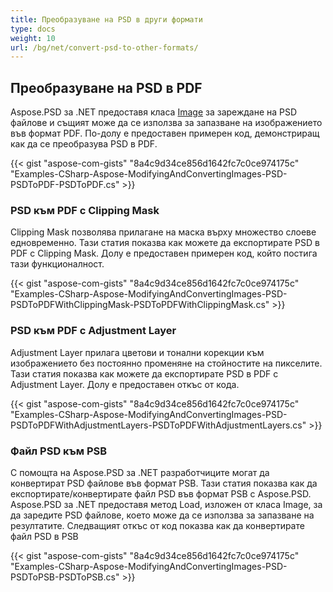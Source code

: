 ```yaml
---
title: Преобразуване на PSD в други формати
type: docs
weight: 10
url: /bg/net/convert-psd-to-other-formats/
---
```



## **Преобразуване на PSD в PDF**


Aspose.PSD за .NET предоставя класа [Image](https://reference.aspose.com/psd/net/aspose.psd/image) за зареждане на PSD файлове и същият може да се използва за запазване на изображението във формат PDF. По-долу е предоставен примерен код, демонстриращ как да се преобразува PSD в PDF.


{{< gist "aspose-com-gists" "8a4c9d34ce856d1642fc7c0ce974175c" "Examples-CSharp-Aspose-ModifyingAndConvertingImages-PSD-PSDToPDF-PSDToPDF.cs" >}}
### **PSD към PDF с Clipping Mask**


Clipping Mask позволява прилагане на маска върху множество слоеве едновременно. Тази статия показва как можете да експортирате PSD в PDF с Clipping Mask. Долу е предоставен примерен код, който постига тази функционалност.


{{< gist "aspose-com-gists" "8a4c9d34ce856d1642fc7c0ce974175c" "Examples-CSharp-Aspose-ModifyingAndConvertingImages-PSD-PSDToPDFWithClippingMask-PSDToPDFWithClippingMask.cs" >}}
### **PSD към PDF с Adjustment Layer**


Adjustment Layer прилага цветови и тонални корекции към изображението без постоянно променяне на стойностите на пикселите. Тази статия показва как можете да експортирате PSD в PDF с Adjustment Layer. Долу е предоставен откъс от кода.


{{< gist "aspose-com-gists" "8a4c9d34ce856d1642fc7c0ce974175c" "Examples-CSharp-Aspose-ModifyingAndConvertingImages-PSD-PSDToPDFWithAdjustmentLayers-PSDToPDFWithAdjustmentLayers.cs" >}}
### **Файл PSD към PSB**


С помощта на Aspose.PSD за .NET разработчиците могат да конвертират PSD файлове във формат PSB. Тази статия показва как да експортирате/конвертирате файл PSD във формат PSB с Aspose.PSD. Aspose.PSD за .NET предоставя метод Load, изложен от класа Image, за да заредите PSD файлове, което може да се използва за запазване на резултатите. Следващият откъс от код показва как да конвертирате файл PSD в PSB

{{< gist "aspose-com-gists" "8a4c9d34ce856d1642fc7c0ce974175c" "Examples-CSharp-Aspose-ModifyingAndConvertingImages-PSD-PSDToPSB-PSDToPSB.cs" >}}
